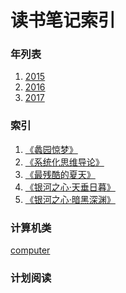 读书笔记索引
====================

### 年列表
1. [2015](2015/README2015.md)
2. [2016](2016/README2016.md)
3. [2017](2017/README2017.md)


### 索引
1. [《蠡园惊梦》](rn2018_001.md)
2. [《系统化思维导论》](rn2018_002.md)
3. [《最残酷的夏天》](rn2018_003.md)
4. [《银河之心·天垂日暮》](rn2018_004.md)
5. [《银河之心·暗黑深渊》](rn2018_005.md)




### 计算机类
[computer](computer/README.md)

### 计划阅读

